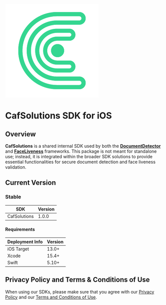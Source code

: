 ![Caf](https://github.com/combateafraude/iOS/raw/main/images/caf_icon.png)

# CafSolutions SDK for iOS

## Overview

**CafSolutions** is a shared internal SDK used by both the [**DocumentDetector**](https://github.com/combateafraude/DocumentDetector) and [**FaceLiveness**](https://github.com/combateafraude/FaceLiveness) frameworks. This package is not meant for standalone use; instead, it is integrated within the broader SDK solutions to provide essential functionalities for secure document detection and face liveness validation.

## Current Version

### Stable

| SDK            | Version |
| -------------- | ------- |
| CafSolutions   | 1.0.0   |

#### Requirements

| Deployment Info | Version       |
| --------------- | ------------- |
| iOS Target      | 13.0+         |
| Xcode           | 15.4+         |
| Swift           | 5.10+         |

## Privacy Policy and Terms & Conditions of Use

When using our SDKs, please make sure that you agree with our [Privacy Policy](https://en.caf.io/politicas/politicas-de-privacidade) and our [Terms and Conditions of Use](https://en.caf.io/politicas/termos-e-condicoes-de-uso).
